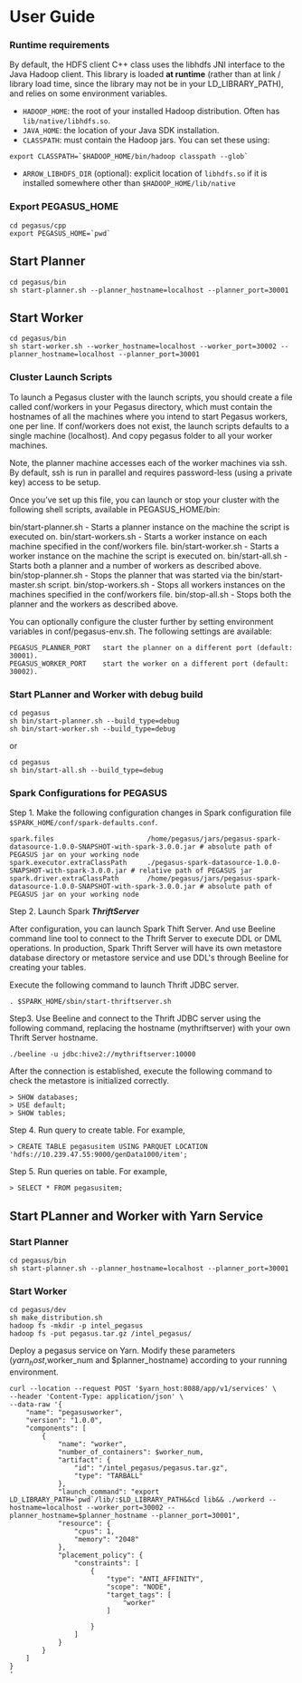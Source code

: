 # User Guide
### Runtime requirements
By default, the HDFS client C++ class uses the libhdfs JNI
interface to the Java Hadoop client. This library is loaded **at runtime**
(rather than at link / library load time, since the library may not be in your
LD_LIBRARY_PATH), and relies on some environment variables.

* `HADOOP_HOME`: the root of your installed Hadoop distribution. Often has
`lib/native/libhdfs.so`.
* `JAVA_HOME`: the location of your Java SDK installation.
* `CLASSPATH`: must contain the Hadoop jars. You can set these using:
```shell
export CLASSPATH=`$HADOOP_HOME/bin/hadoop classpath --glob`
```
* `ARROW_LIBHDFS_DIR` (optional): explicit location of `libhdfs.so` if it is
installed somewhere other than `$HADOOP_HOME/lib/native`

### Export PEGASUS_HOME
```
cd pegasus/cpp
export PEGASUS_HOME=`pwd`
```

## Start Planner

```
cd pegasus/bin
sh start-planner.sh --planner_hostname=localhost --planner_port=30001
```

## Start Worker

```
cd pegasus/bin
sh start-worker.sh --worker_hostname=localhost --worker_port=30002 --planner_hostname=localhost --planner_port=30001
```

### Cluster Launch Scripts
To launch a Pegasus cluster with the launch scripts, you should create a file called conf/workers in your Pegasus directory, which must contain the hostnames of all the machines where you intend to start Pegasus workers, one per line. If conf/workers does not exist, the launch scripts defaults to a single machine (localhost). And copy pegasus folder to all your worker machines.

Note, the planner machine accesses each of the worker machines via ssh. By default, ssh is run in parallel and requires password-less (using a private key) access to be setup.

Once you’ve set up this file, you can launch or stop your cluster with the following shell scripts, available in PEGASUS_HOME/bin:

bin/start-planner.sh - Starts a planner instance on the machine the script is executed on.
bin/start-workers.sh - Starts a worker instance on each machine specified in the conf/workers file.
bin/start-worker.sh - Starts a worker instance on the machine the script is executed on.
bin/start-all.sh - Starts both a planner and a number of workers as described above.
bin/stop-planner.sh - Stops the planner that was started via the bin/start-master.sh script.
bin/stop-workers.sh - Stops all workers instances on the machines specified in the conf/workers file.
bin/stop-all.sh - Stops both the planner and the workers as described above.

You can optionally configure the cluster further by setting environment variables in conf/pegasus-env.sh. The following settings are available:
```
PEGASUS_PLANNER_PORT   start the planner on a different port (default: 30001).
PEGASUS_WORKER_PORT    start the worker on a different port (default: 30002).
```

### Start PLanner and Worker with debug build
```
cd pegasus
sh bin/start-planner.sh --build_type=debug
sh bin/start-worker.sh --build_type=debug
```
or
```
cd pegasus
sh bin/start-all.sh --build_type=debug
```

### Spark Configurations for PEGASUS

Step 1. Make the following configuration changes in Spark configuration file `$SPARK_HOME/conf/spark-defaults.conf`. 
```
spark.files                       /home/pegasus/jars/pegasus-spark-datasource-1.0.0-SNAPSHOT-with-spark-3.0.0.jar # absolute path of PEGASUS jar on your working node
spark.executor.extraClassPath     ./pegasus-spark-datasource-1.0.0-SNAPSHOT-with-spark-3.0.0.jar # relative path of PEGASUS jar
spark.driver.extraClassPath       /home/pegasus/jars/pegasus-spark-datasource-1.0.0-SNAPSHOT-with-spark-3.0.0.jar # absolute path of PEGASUS jar on your working node

```
Step 2. Launch Spark ***ThriftServer***

After configuration, you can launch Spark Thift Server. And use Beeline command line tool to connect to the Thrift Server to execute DDL or DML operations. In production, Spark Thrift Server will have its own metastore database directory or metastore service and use DDL's  through Beeline for creating your tables.

Execute the following command to launch Thrift JDBC server.
```
. $SPARK_HOME/sbin/start-thriftserver.sh
```
Step3. Use Beeline and connect to the Thrift JDBC server using the following command, replacing the hostname (mythriftserver) with your own Thrift Server hostname.

```
./beeline -u jdbc:hive2://mythriftserver:10000       
```
After the connection is established, execute the following command to check the metastore is initialized correctly.

```
> SHOW databases;
> USE default;
> SHOW tables;
```
 
Step 4. Run query to create table. For example,

```
> CREATE TABLE pegasusitem USING PARQUET LOCATION 'hdfs://10.239.47.55:9000/genData1000/item';
```

Step 5. Run queries on table. For example,

```
> SELECT * FROM pegasusitem;
```


## Start PLanner and Worker with Yarn Service


### Start Planner

```
cd pegasus/bin
sh start-planner.sh --planner_hostname=localhost --planner_port=30001
```

### Start Worker

```
cd pegasus/dev
sh make_distribution.sh
hadoop fs -mkdir -p intel_pegasus
hadoop fs -put pegasus.tar.gz /intel_pegasus/
```

Deploy a pegasus service on Yarn. Modify these parameters ($yarn_host,$worker_num and $planner_hostname) according to your running environment.
```
curl --location --request POST '$yarn_host:8088/app/v1/services' \
--header 'Content-Type: application/json' \
--data-raw '{
    "name": "pegasusworker",
    "version": "1.0.0",
    "components": [
        {
            "name": "worker",
            "number_of_containers": $worker_num,
            "artifact": {
                "id": "/intel_pegasus/pegasus.tar.gz",
                "type": "TARBALL"
            },
            "launch_command": "export LD_LIBRARY_PATH=`pwd`/lib/:$LD_LIBRARY_PATH&&cd lib&& ./workerd --hostname=localhost --worker_port=30002 --planner_hostname=$planner_hostname --planner_port=30001",
            "resource": {
                "cpus": 1,
                "memory": "2048"
            },
            "placement_policy": {
                "constraints": [
                    {
                        "type": "ANTI_AFFINITY",
                        "scope": "NODE",
                        "target_tags": [
                            "worker"
                        ]
                       
                    }
                ]
            }
        }
    ]
}
'
```